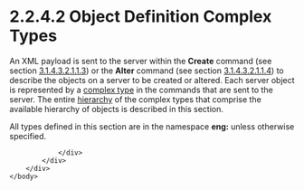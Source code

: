 <html dir="LTR" xmlns:mshelp="http://msdn.microsoft.com/mshelp" xmlns:ddue="http://ddue.schemas.microsoft.com/authoring/2003/5" xmlns:xlink="http://www.w3.org/1999/xlink" xmlns:tool="http://www.microsoft.com/tooltip">
    <head>
        <meta http-equiv="Content-Type" content="text/html; CHARSET=utf-8"></meta>
        <meta name="save" content="history"></meta>
        <title>2.2.4.2 Object Definition Complex Types</title>
        <xml>
            <mshelp:toctitle title="2.2.4.2 Object Definition Complex Types"></mshelp:toctitle>
            <mshelp:rltitle title="[MS-SSAS]: Object Definition Complex Types"></mshelp:rltitle>
            <mshelp:keyword index="A" term="8cdcf95f-f284-4114-9614-1a0e1badd80c"></mshelp:keyword>
            <mshelp:attr name="DCSext.ContentType" value="open specification"></mshelp:attr>
            <mshelp:attr name="AssetID" value="8cdcf95f-f284-4114-9614-1a0e1badd80c"></mshelp:attr>
            <mshelp:attr name="TopicType" value="kbRef"></mshelp:attr>
            <mshelp:attr name="DCSext.Title" value="[MS-SSAS]: Object Definition Complex Types" />
        </xml>
    </head>
    <body>
        <div id="header">
            <h1 class="heading">2.2.4.2 Object Definition Complex Types</h1>
        </div>
        <div id="mainSection">
            <div id="mainBody">
                <div id="allHistory" class="saveHistory"></div>
                <div id="sectionSection0" class="section" name="collapseableSection">
                    

<p>An XML payload is sent to the server within the <b>Create</b>
command (see section <a href="81281208-2e24-4208-82a6-f43f99879626.htm">3.1.4.3.2.1.1.3</a>)
or the <b>Alter</b> command (see section <a href="374a42e4-3a0c-4eb0-ae9f-6650e23704f3.htm">3.1.4.3.2.1.1.4</a>) to
describe the objects on a server to be created or altered. Each server object
is represented by a <a href="8676f5ce-62d4-4244-a326-634bfed4aba4.htm#gt_ff9674b8-e5a4-4817-8b66-5cdf367f9fb2">complex
type</a> in the commands that are sent to the server. The entire <a href="8676f5ce-62d4-4244-a326-634bfed4aba4.htm#gt_a07fc05d-cdb0-442c-984a-dd3589b9f682">hierarchy</a> of the complex
types that comprise the available hierarchy of objects is described in this
section.</p>

<p>All types defined in this section are in the namespace <b>eng:</b>
unless otherwise specified.</p>


                </div>
            </div>
        </div>
    </body>
</html>